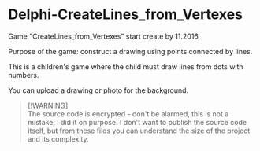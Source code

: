 # Delphi-CreateLines_from_Vertexes
Game "CreateLines_from_Vertexes" start create by 11.2016

Purpose of the game: construct a drawing using points connected by lines.

This is a children's game where the child must draw lines from dots with numbers.

You can upload a drawing or photo for the background.

> [!WARNING]\
> The source code is encrypted - don't be alarmed, this is not a mistake, I did it on purpose. I don't want to publish the source code itself, but from these files you can understand the size of the project and its complexity.
